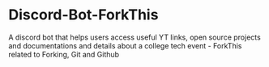 # Discord-Bot-ForkThis
A discord bot that helps users access useful YT links, open source projects and documentations and details about a college tech event - ForkThis related to Forking, Git and Github
